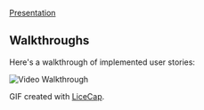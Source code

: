 [Presentation](https://docs.google.com/presentation/d/1WK9qxw1FHO5SHVaUtnBoZaL7e5gQ7tYVPOXH40liHk8/edit?usp=sharing)

## Walkthroughs


Here's a walkthrough of implemented user stories:

<img src='https://imgur.com/mdHeCok'  title='Login/Logout' width='' alt='Video Walkthrough' />

GIF created with [LiceCap](http://www.cockos.com/licecap/).